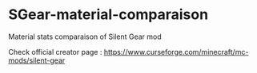 # SGear-material-comparaison
Material stats comparaison of Silent Gear mod

Check official creator page : https://www.curseforge.com/minecraft/mc-mods/silent-gear
